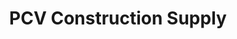---
title: "PCV Construction Supply"
url: /barangay-san-manuel-tarlac-city/pcv-construction-supply/
shop: trade
---